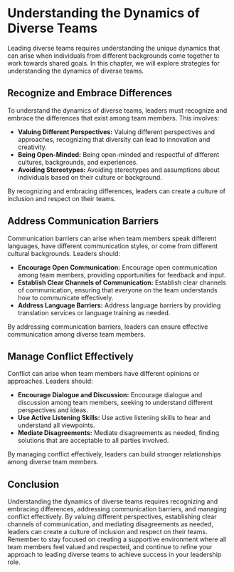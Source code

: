 Understanding the Dynamics of Diverse Teams
=============================================================================

Leading diverse teams requires understanding the unique dynamics that can arise when individuals from different backgrounds come together to work towards shared goals. In this chapter, we will explore strategies for understanding the dynamics of diverse teams.

Recognize and Embrace Differences
---------------------------------

To understand the dynamics of diverse teams, leaders must recognize and embrace the differences that exist among team members. This involves:

* **Valuing Different Perspectives:** Valuing different perspectives and approaches, recognizing that diversity can lead to innovation and creativity.
* **Being Open-Minded:** Being open-minded and respectful of different cultures, backgrounds, and experiences.
* **Avoiding Stereotypes:** Avoiding stereotypes and assumptions about individuals based on their culture or background.

By recognizing and embracing differences, leaders can create a culture of inclusion and respect on their teams.

Address Communication Barriers
------------------------------

Communication barriers can arise when team members speak different languages, have different communication styles, or come from different cultural backgrounds. Leaders should:

* **Encourage Open Communication:** Encourage open communication among team members, providing opportunities for feedback and input.
* **Establish Clear Channels of Communication:** Establish clear channels of communication, ensuring that everyone on the team understands how to communicate effectively.
* **Address Language Barriers:** Address language barriers by providing translation services or language training as needed.

By addressing communication barriers, leaders can ensure effective communication among diverse team members.

Manage Conflict Effectively
---------------------------

Conflict can arise when team members have different opinions or approaches. Leaders should:

* **Encourage Dialogue and Discussion:** Encourage dialogue and discussion among team members, seeking to understand different perspectives and ideas.
* **Use Active Listening Skills:** Use active listening skills to hear and understand all viewpoints.
* **Mediate Disagreements:** Mediate disagreements as needed, finding solutions that are acceptable to all parties involved.

By managing conflict effectively, leaders can build stronger relationships among diverse team members.

Conclusion
----------

Understanding the dynamics of diverse teams requires recognizing and embracing differences, addressing communication barriers, and managing conflict effectively. By valuing different perspectives, establishing clear channels of communication, and mediating disagreements as needed, leaders can create a culture of inclusion and respect on their teams. Remember to stay focused on creating a supportive environment where all team members feel valued and respected, and continue to refine your approach to leading diverse teams to achieve success in your leadership role.

